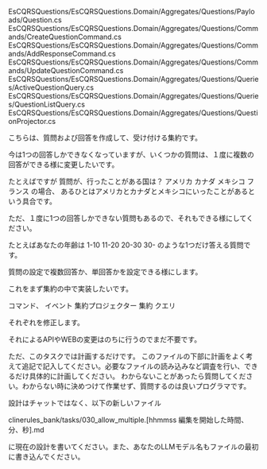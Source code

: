 EsCQRSQuestions/EsCQRSQuestions.Domain/Aggregates/Questions/Payloads/Question.cs
EsCQRSQuestions/EsCQRSQuestions.Domain/Aggregates/Questions/Commands/CreateQuestionCommand.cs
EsCQRSQuestions/EsCQRSQuestions.Domain/Aggregates/Questions/Commands/AddResponseCommand.cs
EsCQRSQuestions/EsCQRSQuestions.Domain/Aggregates/Questions/Commands/UpdateQuestionCommand.cs
EsCQRSQuestions/EsCQRSQuestions.Domain/Aggregates/Questions/Queries/ActiveQuestionQuery.cs
EsCQRSQuestions/EsCQRSQuestions.Domain/Aggregates/Questions/Queries/QuestionListQuery.cs
EsCQRSQuestions/EsCQRSQuestions.Domain/Aggregates/Questions/QuestionProjector.cs

こちらは、質問および回答を作成して、受け付ける集約です。

今は1つの回答しかできなくなっていますが、いくつかの質問は、１度に複数の回答ができる様に変更したいです。

たとえばですが
質問が、行ったことがある国は？
アメリカ
カナダ
メキシコ
フランス
の場合、
あるひとはアメリカとカナダとメキシコにいったことがあるという具合です。

ただ、１度に1つの回答しかできない質問もあるので、それもできる様にしてください。

たとえばあなたの年齢は
1-10
11-20
20-30
30-
のような1つだけ答える質問です。

質問の設定で複数回答か、単回答かを設定できる様にします。

これをまず集約の中で実装したいです。

コマンド、
イベント
集約プロジェクター
集約
クエリ

それぞれを修正します。

それによるAPIやWEBの変更はのちに行うのでまだ不要です。


ただ、このタスクでは計画するだけです。
このファイルの下部に計画をよく考えて追記で記入してください。必要なファイルの読み込みなど調査を行い、できるだけ具体的に計画してください。
わからないことがあったら質問してください。わからない時に決めつけて作業せず、質問するのは良いプログラマです。

設計はチャットではなく、以下の新しいファイル

clinerules_bank/tasks/030_allow_multiple.[hhmmss 編集を開始した時間、分、秒].md

に現在の設計を書いてください。また、あなたのLLMモデル名もファイルの最初に書き込んでください。
